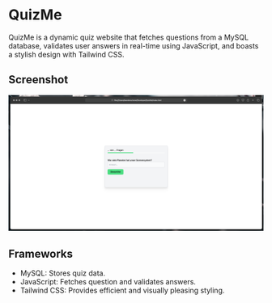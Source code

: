 # QuizMe
QuizMe is a dynamic quiz website that fetches questions from a MySQL database, validates user answers in real-time using JavaScript, and boasts a stylish design with Tailwind CSS.

## Screenshot
![screenshot](./.assets/screenshot.png)

## Frameworks
* MySQL: Stores quiz data.
* JavaScript: Fetches question and validates answers.
* Tailwind CSS: Provides efficient and visually pleasing styling.